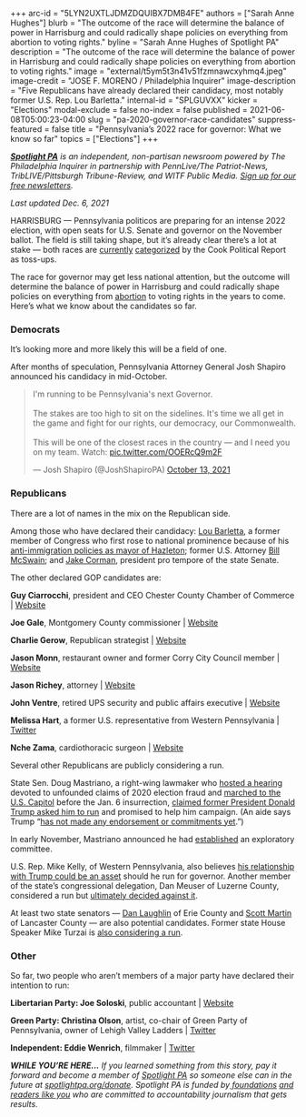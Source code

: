 +++
arc-id = "5LYN2UXTLJDMZDQUIBX7DMB4FE"
authors = ["Sarah Anne Hughes"]
blurb = "The outcome of the race will determine the balance of power in Harrisburg and could radically shape policies on everything from abortion to voting rights."
byline = "Sarah Anne Hughes of Spotlight PA"
description = "The outcome of the race will determine the balance of power in Harrisburg and could radically shape policies on everything from abortion to voting rights."
image = "external/t5ym5t3n41v51fzmnawcxyhmq4.jpeg"
image-credit = "JOSE F. MORENO / Philadelphia Inquirer"
image-description = "Five Republicans have already declared their candidacy, most notably former U.S. Rep. Lou Barletta."
internal-id = "SPLGUVXX"
kicker = "Elections"
modal-exclude = false
no-index = false
published = 2021-06-08T05:00:23-04:00
slug = "pa-2020-governor-race-candidates"
suppress-featured = false
title = "Pennsylvania’s 2022 race for governor: What we know so far"
topics = ["Elections"]
+++

<a href="https://www.spotlightpa.org/"><i><b>Spotlight PA</b></i></a><i> is an independent, non-partisan newsroom powered by The Philadelphia Inquirer in partnership with PennLive/The Patriot-News, TribLIVE/Pittsburgh Tribune-Review, and WITF Public Media. </i><a href="https://www.spotlightpa.org/newsletters"><i>Sign up for our free newsletters</i></a><i>.</i>

<i>Last updated Dec. 6, 2021</i>

HARRISBURG — Pennsylvania politicos are preparing for an intense 2022 election, with open seats for U.S. Senate and governor on the November ballot. The field is still taking shape, but it’s already clear there’s a lot at stake — both races are <a href="https://cookpolitical.com/ratings/governor-race-ratings">currently</a> <a href="https://cookpolitical.com/ratings/senate-race-ratings">categorized</a> by the Cook Political Report as toss-ups.

The race for governor may get less national attention, but the outcome will determine the balance of power in Harrisburg and could radically shape policies on everything from <a href="https://www.goerie.com/story/news/2021/05/25/pennsylvania-abortion-bills-advance/7430884002/">abortion</a> to voting rights in the years to come. Here’s what we know about the candidates so far.

<script src="https://www.spotlightpa.org/embed.js" async></script><div data-spl-embed-version="1" data-spl-src="https://www.spotlightpa.org/embeds/newsletter/"></div>

### Democrats

It’s looking more and more likely this will be a field of one.

After months of speculation, Pennsylvania Attorney General Josh Shapiro announced his candidacy in mid-October.

<blockquote class="twitter-tweet"><p lang="en" dir="ltr">I&#39;m running to be Pennsylvania&#39;s next Governor.<br><br>The stakes are too high to sit on the sidelines. It&#39;s time we all get in the game and fight for our rights, our democracy, our Commonwealth.<br><br>This will be one of the closest races in the country — and I need you on my team. Watch: <a href="https://t.co/OOERcQ9m2F">pic.twitter.com/OOERcQ9m2F</a></p>&mdash; Josh Shapiro (@JoshShapiroPA) <a href="https://twitter.com/JoshShapiroPA/status/1448242368268931075?ref_src=twsrc%5Etfw">October 13, 2021</a></blockquote>
<script async src="https://platform.twitter.com/widgets.js" charset="utf-8"></script>


### Republicans

There are a lot of names in the mix on the Republican side.

Among those who have declared their candidacy: <a href="https://www.loubarletta.com/">Lou Barletta</a>, a former member of Congress who first rose to national prominence because of his <a href="https://www.inquirer.com/philly/news/politics/barletta-trump-immigration-hazleton-pennsylvania-20180716.html">anti-immigration policies as mayor of Hazleton</a>; former U.S. Attorney <a href="https://billmcswain.com/" target="_blank">Bill McSwain</a>; and <a href="https://apnews.com/article/legislature-caba352a4ccccf096e511c0ed2e0ddfd" target="_blank">Jake Corman</a>, president pro tempore of the state Senate.

The other declared GOP candidates are:

<b>Guy Ciarrocchi</b>, president and CEO Chester County Chamber of Commerce | <a href="https://guyforgov.com/" target="_blank">Website</a>

<b>Joe Gale</b>, Montgomery County commissioner | <a href="http://www.joegale.com/">Website</a>

<b>Charlie Gerow</b>, Republican strategist | <a href="https://www.charlieforgovernor.com/" target="_blank">Website</a>

<b>Jason Monn</b>, restaurant owner and former Corry City Council member | <a href="https://jasonmonn.com/">Website</a>

<b>Jason Richey</b>, attorney | <a href="https://jasonrichey2022.com/">Website</a>

<b>John Ventre</b>, retired UPS security and public affairs executive | <a href="https://vote4ventre.blogspot.com/" target="_blank">Website</a>

<b>Melissa Hart</b>, a former U.S. representative from Western Pennsylvania | <a href="https://twitter.com/hartofpgh" target="_blank">Twitter</a> 

<b>Nche Zama</b>, cardiothoracic surgeon | <a href="https://www.zamaforpa.com/">Website</a>

<script src="https://www.spotlightpa.org/embed.js" async></script><div data-spl-embed-version="1" data-spl-src="https://www.spotlightpa.org/embeds/donate/?eyebrow_text=SUPPORT%20SPOTLIGHT%20PA&cta_text=YES%2C%20DOUBLE%20MY%20GIFT&teaser_text=Support%20Spotlight%20PA's%20vital%20investigative%20journalism%20for%20Pennsylvania%20and%20for%20a%20limited%20time%2C%20all%20gifts%20will%20be%20DOUBLED."></div>

Several other Republicans are publicly considering a run.

State Sen. Doug Mastriano, a right-wing lawmaker who <a href="https://www.spotlightpa.org/news/2020/11/rudy-giuliani-trump-pennsylvania-election-senate-hearing/">hosted a hearing</a> devoted to unfounded claims of 2020 election fraud and <a href="https://www.spotlightpa.org/news/2021/01/doug-mastriano-trump-capitol-attack-resignation-investigation/">marched to the U.S. Capitol</a> before the Jan. 6 insurrection, <a href="https://apnews.com/article/donald-trump-government-and-politics-3e72340ae5766adac3a75eb744f5bcc6">claimed former President Donald Trump asked him to run</a> and promised to help him campaign. (An aide says Trump “<a href="https://apnews.com/article/donald-trump-pennsylvania-government-and-politics-f2384a82f84d98881e9de68e28846920">has not made any endorsement or commitments yet</a>.”)

In early November, Mastriano announced he had <a href="https://twitter.com/StephenJ_Caruso/status/1456576178832257026?s=20" target="_blank">established</a> an exploratory committee.

U.S. Rep. Mike Kelly, of Western Pennsylvania, also believes <a href="https://www.reuters.com/article/us-usa-politics-trump-republicans-insigh/eyeing-2022-elections-republicans-jockey-for-trumps-blessing-idUSKBN2BA11Q">his relationship with Trump could be an asset</a> should he run for governor. Another member of the state’s congressional delegation, Dan Meuser of Luzerne County, considered a run but <a href="https://www.timesleader.com/news/1517668/meuser-decides-not-to-run-for-governor-will-seek-re-election-to-congress" target="_blank">ultimately decided against it</a>.

At least two state senators — <a href="https://www.goerie.com/story/news/politics/elections/2021/11/11/laughlin-corman-pa-senate-leadership-job-gubernatorial/6336573001/" target="_blank">Dan Laughlin</a> of Erie County and <a href="https://martin4pa.com/news" target="_blank">Scott Martin</a> of Lancaster County — are also potential candidates. Former state House Speaker Mike Turzai is <a href="https://lancasteronline.com/news/politics/sources-former-pa-house-speaker-turzai-running-for-governor/article_865d257e-493c-11ec-9a85-932554adcd21.html" target="_blank">also considering a run</a>.

### Other

So far, two people who aren’t members of a major party have declared their intention to run:

<b>Libertarian Party: Joe Soloski</b>, public accountant | <a href="https://www.joesoloski.com/">Website</a>

<b>Green Party: Christina Olson</b>, artist, co-chair of Green Party of Pennsylvania, owner of Lehigh Valley Ladders | <a href="https://twitter.com/christinaeolso1?lang=en">Twitter</a>

<b>Independent: Eddie Wenrich</b>, filmmaker | <a href="https://twitter.com/eddie7697?lang=en" target="_blank">Twitter</a>

<i><b>WHILE YOU’RE HERE...</b></i><i> If you learned something from this story, pay it forward and become a member of </i><a href="https://www.spotlightpa.org/"><i>Spotlight PA</i></a><i> so someone else can in the future at </i><a href="http://spotlightpa.org/donate"><i>spotlightpa.org/donate</i></a><i>. Spotlight PA is funded by</i><a href="https://www.spotlightpa.org/support"><i> foundations</i></a><i> </i><a href="https://www.spotlightpa.org/support"><i>and readers like you</i></a><i> who are committed to accountability journalism that gets results.</i>
